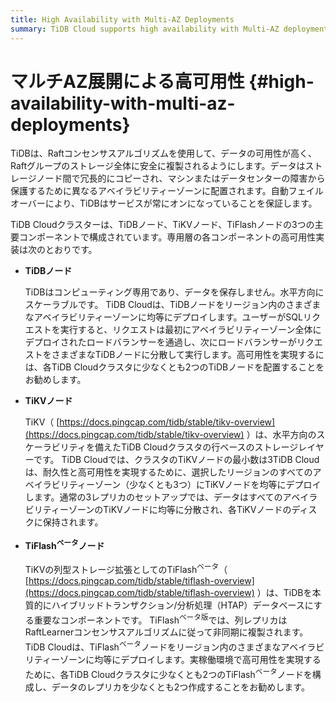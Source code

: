```yaml
---
title: High Availability with Multi-AZ Deployments
summary: TiDB Cloud supports high availability with Multi-AZ deployments.
---
```


# マルチAZ展開による高可用性 {#high-availability-with-multi-az-deployments}

TiDBは、Raftコンセンサスアルゴリズムを使用して、データの可用性が高く、Raftグループのストレージ全体に安全に複製されるようにします。データはストレージノード間で冗長的にコピーされ、マシンまたはデータセンターの障害から保護するために異なるアベイラビリティーゾーンに配置されます。自動フェイルオーバーにより、TiDBはサービスが常にオンになっていることを保証します。

TiDB Cloudクラスターは、TiDBノード、TiKVノード、TiFlashノードの3つの主要コンポーネントで構成されています。専用層の各コンポーネントの高可用性実装は次のとおりです。

-   **TiDBノード**

    TiDBはコンピューティング専用であり、データを保存しません。水平方向にスケーラブルです。 TiDB Cloudは、TiDBノードをリージョン内のさまざまなアベイラビリティーゾーンに均等にデプロイします。ユーザーがSQLリクエストを実行すると、リクエストは最初にアベイラビリティーゾーン全体にデプロイされたロードバランサーを通過し、次にロードバランサーがリクエストをさまざまなTiDBノードに分散して実行します。高可用性を実現するには、各TiDB Cloudクラスタに少なくとも2つのTiDBノードを配置することをお勧めします。

-   **TiKVノード**

    TiKV（ [https://docs.pingcap.com/tidb/stable/tikv-overview](https://docs.pingcap.com/tidb/stable/tikv-overview) ）は、水平方向のスケーラビリティを備えたTiDB Cloudクラスタの行ベースのストレージレイヤーです。 TiDB Cloudでは、クラスタのTiKVノードの最小数は3TiDB Cloudは、耐久性と高可用性を実現するために、選択したリージョンのすべてのアベイラビリティーゾーン（少なくとも3つ）にTiKVノードを均等にデプロイします。通常の3レプリカのセットアップでは、データはすべてのアベイラビリティーゾーンのTiKVノードに均等に分散され、各TiKVノードのディスクに保持されます。

-   **TiFlash<sup>ベータ</sup>ノード**

    TiKVの列型ストレージ拡張としてのTiFlash<sup>ベータ</sup>（ [https://docs.pingcap.com/tidb/stable/tiflash-overview](https://docs.pingcap.com/tidb/stable/tiflash-overview) ）は、TiDBを本質的にハイブリッドトランザクション/分析処理（HTAP）データベースにする重要なコンポーネントです。 TiFlash<sup>ベータ版</sup>では、列レプリカはRaftLearnerコンセンサスアルゴリズムに従って非同期に複製されます。 TiDB Cloudは、TiFlash<sup>ベータ</sup>ノードをリージョン内のさまざまなアベイラビリティーゾーンに均等にデプロイします。実稼働環境で高可用性を実現するために、各TiDB Cloudクラスタに少なくとも2つのTiFlash<sup>ベータ</sup>ノードを構成し、データのレプリカを少なくとも2つ作成することをお勧めします。
